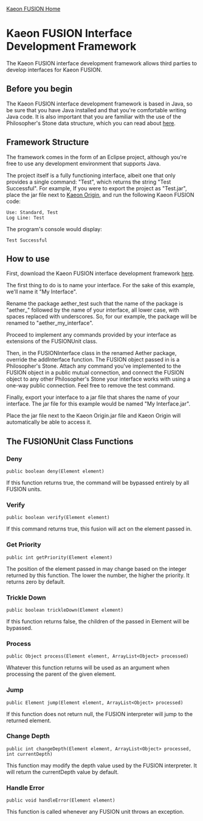 [Kaeon FUSION Home](https://github.com/Gallery-of-Kaeon/Kaeon-FUSION/blob/master/README.md)

# Kaeon FUSION Interface Development Framework

The Kaeon FUSION interface development framework allows third parties to develop interfaces for Kaeon FUSION.

## Before you begin

The Kaeon FUSION interface development framework is based in Java,
so be sure that you have Java installed and that you're comfortable writing Java code.
It is also important that you are familiar with the use of the Philosopher's Stone data structure,
which you can read about [here](https://github.com/Gallery-of-Kaeon/Philosophers-Stone/blob/master/README.md).

## Framework Structure

The framework comes in the form of an Eclipse project,
although you're free to use any development environment that supports Java.

The project itself is a fully functioning interface,
albeit one that only provides a single command: "Test",
which returns the string "Test Successful".
For example,
If you were to export the project as "Test.jar",
place the jar file next to [Kaeon Origin](https://github.com/Gallery-of-Kaeon/Kaeon-FUSION/blob/master/Kaeon%20FUSION/IDE/README.md),
and run the following Kaeon FUSION code:

    Use: Standard, Test
    Log Line: Test

The program's console would display:

    Test Successful

## How to use

First, download the Kaeon FUSION interface development framework [here](https://github.com/Gallery-of-Kaeon/Kaeon-FUSION/blob/master/Kaeon%20FUSION/Module%20Development%20Framework/Interfaces/Test%20Interface.zip?raw=true).

The first thing to do is to name your interface.
For the sake of this example,
we'll name it "My Interface".

Rename the package aether_test such that the name of the package is "aether_" followed by the name of your interface,
all lower case,
with spaces replaced with underscores.
So,
for our example,
the package will be renamed to "aether_my_interface".

Proceed to implement any commands provided by your interface as extensions of the FUSIONUnit class.

Then,
in the FUSIONInterface class in the renamed Aether package,
override the addInterface function.
The FUSION object passed in is a Philosopher's Stone.
Attach any command you've implemented to the FUSION object in a public mutual connection,
and connect the FUSION object to any other Philosopher's Stone your interface works with using a one-way public connection.
Feel free to remove the test command.

Finally,
export your interface to a jar file that shares the name of your interface.
The jar file for this example would be named "My Interface.jar".

Place the jar file next to the Kaeon Origin.jar file and Kaeon Origin will automatically be able to access it.

## The FUSIONUnit Class Functions

### Deny

    public boolean deny(Element element)

If this function returns true,
the command will be bypassed entirely by all FUSION units.

### Verify

    public boolean verify(Element element)

If this command returns true,
this fusion will act on the element passed in.

### Get Priority

    public int getPriority(Element element)

The position of the element passed in may change based on the integer returned by this function.
The lower the number, the higher the priority.
It returns zero by default.

### Trickle Down

    public boolean trickleDown(Element element)

If this function returns false,
the children of the passed in Element will be bypassed.

### Process

    public Object process(Element element, ArrayList<Object> processed)  

Whatever this function returns will be used as an argument when processing the parent of the given element.

### Jump

    public Element jump(Element element, ArrayList<Object> processed)  

If this function does not return null,
the FUSION interpreter will jump to the returned element.

### Change Depth

    public int changeDepth(Element element, ArrayList<Object> processed, int currentDepth)  

This function may modify the depth value used by the FUSION interpreter.
It will return the currentDepth value by default.

### Handle Error

    public void handleError(Element element)

This function is called whenever any FUSION unit throws an exception.